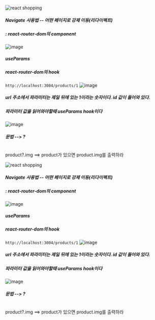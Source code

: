 
![react shopping](https://github.com/gogoringhye/read/assets/145514996/c7aa4ae6-edab-46ee-8e22-bfc61e5136c2) 
##### Navigate 사용법 -- 어떤 페이지로 강제 이동(리다이렉트)
##### : react-router-dom의 component 

![image](https://github.com/gogoringhye/read/assets/145514996/acd440b4-0bad-4d52-8a41-aa7a786baef6) 
##### useParams
##### react-router-dom의 hook 
``` http://localhost:3004/products/1 ``` 
![image](https://github.com/gogoringhye/read/assets/145514996/ade7dc66-b1f8-4fd3-95b8-59d6531e3658)

##### url 주소에서 파라미터는 제일 뒤에 있는 1이라는 숫자이다. id 값이 들어와 있다.
##### 파라미터 값을 읽어와야할때 useParams hook이다 
![image](https://github.com/gogoringhye/read/assets/145514996/8cb8cc22-dfe3-4e65-9207-6ea926805a38) 

##### 문법 --> ? 
``` 
```
 product?.img ==> product가 있으면 product.img를 출력하라



![react shopping](https://github.com/gogoringhye/read/assets/145514996/c7aa4ae6-edab-46ee-8e22-bfc61e5136c2) 
##### Navigate 사용법 -- 어떤 페이지로 강제 이동(리다이렉트) 
##### : react-router-dom의 component 

![image](https://github.com/gogoringhye/read/assets/145514996/acd440b4-0bad-4d52-8a41-aa7a786baef6) 
##### useParams 
##### react-router-dom의 hook 
``` http://localhost:3004/products/1 ``` 
![image](https://github.com/gogoringhye/read/assets/145514996/ade7dc66-b1f8-4fd3-95b8-59d6531e3658) 

##### url 주소에서 파라미터는 제일 뒤에 있는 1이라는 숫자이다. id 값이 들어와 있다. 
##### 파라미터 값을 읽어와야할때 useParams hook이다 
![image](https://github.com/gogoringhye/read/assets/145514996/8cb8cc22-dfe3-4e65-9207-6ea926805a38) 
##### 문법 --> ? 
```  
```
 product?.img ==> product가 있으면 product.img를 출력하라
